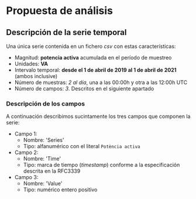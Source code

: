 # Propuesta de análisis

## Descripción de la serie temporal

Una única serie contenida en un fichero *csv* con estas características: 

- Magnitud: **potencia activa** acumulada en el período de muestreo
- Unidades: **VA**
- Intervalo temporal: **desde el 1 de abril de 2019 al 1 de abril de 2021** (ambos inclusive)
- Número de muestras: *2 al día*, una a las 00:00h y otra a las 12:00h UTC
- Número de campos: *3*. Descritos en el siguiente apartado

### Descripción de los campos

A continuación describimos sucintamente los tres campos que componen la serie: 

- Campo 1: 
  - Nombre: 'Series'
  - Tipo: alfanumérico con el literal `Potència activa`
- Campo 2:
  - Nombre: 'Time'
  - Tipo: marca de tiempo (*timestamp*) conforme a la especificación descrita en la RFC3339
- Campo 3:
  - Nombre: 'Value'
  - Tipo: numérico entero positivo
